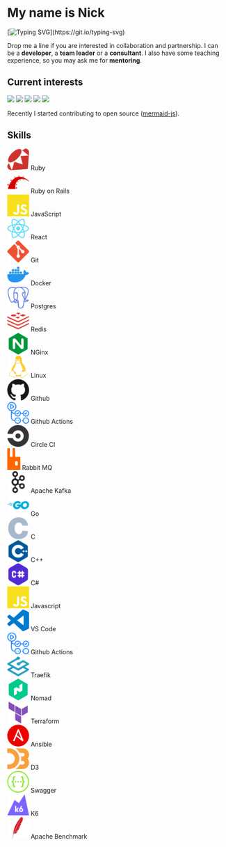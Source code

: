 <div align="left">

# My name is Nick

<!-- [![](https://visitcount.itsvg.in/api?id=nirname&label=Profile%20Views&color=0&icon=5&pretty=true)](https://visitcount.itsvg.in) -->

[![Typing SVG](https://readme-typing-svg.demolab.com?font=Fira+Code&size=18&duration=2000&pause=125&color=249bb3&multiline=true&width=500&height=75&lines=Hello!+Nice+to+meet+you.;I+have+been+programming+for+quite+a+time.;Feel+free+to+contact+me.)](https://git.io/typing-svg)

Drop me a line if you are interested in collaboration and partnership.
I can be a **developer**, a **team leader** or a **consultant**.
I also have some teaching experience, so you may ask me for **mentoring**.

## Current interests

<img src="https://img.shields.io/badge/Parsers_and_compilers-003049?style=flat-square" height=24 />
<img src="https://img.shields.io/badge/Infrastructure-8300c4?style=flat-square" height=24 />
<img src="https://img.shields.io/badge/Websites-fcbf49?style=flat-square" height=24 />
<img src="https://img.shields.io/badge/Data_visuzlization-1cb08f?style=flat-square" height=24 />
<img src="https://img.shields.io/badge/Computer_graphics-d62828?style=flat-square" height=24 />

Recently I started contributing to open source ([mermaid-js](https://github.com/mermaid-js/mermaid)).


## Skills

<!-- 
<img src="./ruby-color.svg#gh-dark-mode-only" width="100" height="100"/>
<img src="./ruby.svg#gh-dark-mode-only" width="100" height="100" style="filter: invert(1);"/>
<img src="./ruby.svg#gh-light-mode-only" width="100" height="100"/>
 -->

<!-- this works -->
<!-- 
![Ruby](./ruby-color.svg#gh-dark-mode-only)
![Ruby](./ruby.svg#gh-light-mode-only)
 -->

<img src="./icons/ruby-color.svg"             style="width: 50px; height: 50px;"/> Ruby             
<img src="./icons/rubyonrails-color.svg"      style="width: 50px; height: 50px;"/> Ruby on Rails    
<img src="./icons/javascript-color.svg"       style="width: 50px; height: 50px;"/> JavaScript       
<img src="./icons/react-color.svg"            style="width: 50px; height: 50px;"/> React            
<img src="./icons/git-color.svg"              style="width: 50px; height: 50px;"/> Git              
<img src="./icons/docker-color.svg"           style="width: 50px; height: 50px;"/> Docker           
<img src="./icons/postgresql-color.svg"       style="width: 50px; height: 50px;"/> Postgres         
<img src="./icons/redis-color.svg"            style="width: 50px; height: 50px;"/> Redis            
<img src="./icons/nginx-color.svg"            style="width: 50px; height: 50px;"/> NGinx            
<img src="./icons/linux-color.svg"            style="width: 50px; height: 50px;"/> Linux            
<img src="./icons/github-color.svg"           style="width: 50px; height: 50px;"/> Github           
<img src="./icons/githubactions-color.svg"    style="width: 50px; height: 50px;"/> Github Actions   
<img src="./icons/circleci-color.svg"         style="width: 50px; height: 50px;"/> Circle CI        
<img src="./icons/rabbitmq-color.svg"         style="width: 30px; height: 50px;"/> Rabbit MQ        
<img src="./icons/apachekafka-color.svg"      style="width: 50px; height: 50px;"/> Apache Kafka     
<img src="./icons/go-color.svg"               style="width: 50px; height: 50px;"/> Go               
<img src="./icons/c-color.svg"                style="width: 50px; height: 50px;"/> C                
<img src="./icons/cplusplus-color.svg"        style="width: 50px; height: 50px;"/> C++              
<img src="./icons/csharp-color.svg"           style="width: 50px; height: 50px;"/> C#               
<img src="./icons/javascript-color.svg"       style="width: 50px; height: 50px;"/> Javascript       
<img src="./icons/visualstudiocode-color.svg" style="width: 50px; height: 50px;"/> VS Code          
<img src="./icons/githubactions-color.svg"    style="width: 50px; height: 50px;"/> Github Actions   
<img src="./icons/traefikproxy-color.svg"     style="width: 50px; height: 50px;"/> Traefik          
<img src="./icons/nomad-color.svg"            style="width: 50px; height: 50px;"/> Nomad            
<img src="./icons/terraform-color.svg"        style="width: 50px; height: 50px;"/> Terraform        
<img src="./icons/ansible-color.svg"          style="width: 50px; height: 50px;"/> Ansible          
<img src="./icons/d3dotjs-color.svg"          style="width: 50px; height: 50px;"/> D3               
<img src="./icons/swagger-color.svg"          style="width: 50px; height: 50px;"/> Swagger          
<img src="./icons/k6-color.svg"               style="width: 50px; height: 50px;"/> K6               
<img src="./icons/apache-color.svg"           style="width: 50px; height: 50px;"/> Apache Benchmark 

</div>